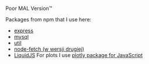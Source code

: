Poor MAL Version™

Packages from npm that I use here:
- [express](https://www.npmjs.com/package/express)
- [mysql](https://www.npmjs.com/package/mysql)
- [util](https://www.npmjs.com/package/util)
- [node-fetch (w wersji drugiej)](https://www.npmjs.com/package/node-fetch)
- [LiquidJS](https://www.npmjs.com/package/liquidjs)
For plots I use [plotly package for JavaScript](https://plotly.com/javascript/)
